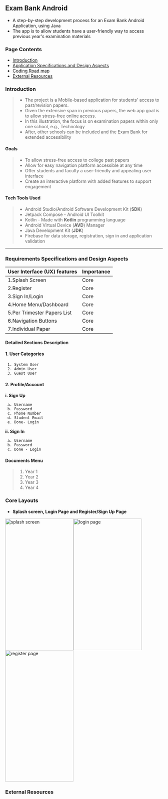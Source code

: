 ## Exam Bank Android
- A step-by-step development process for an Exam Bank Android Application, using Java
- The app is to allow students have a user-friendly way to access previous year's examination materials


### Page Contents
* [Introduction](#introduction)
* [Application Specifications and Design Aspects](#requirements-specifications-and-dessign-aspects)
* [Coding Road map](#coding-roadmap)
* [External Resources](#external-resources)

### Introduction
> - The project is a Mobile-based application for students' access to past/revision papers.
> - Given the extensive span in previous papers, the web app goal is to allow stress-free online access.
> - In this illustration, the focus is on examination papers within only one school, e.g., Technology
> - After, other schools can be included and the Exam Bank for extended accessibility
#### Goals
> - To allow stress-free access to college past papers
> - Allow for easy navigation platform accessible at any time
> - Offer students and faculty a user-friendly and appealing user interface
> - Create an interactive platform with added features to support engagement
#### Tech Tools Used
> - Android Studio/Android Software Development Kit (**SDK**)
> - Jetpack Compose - Android UI Toolkit
> - Kotlin - Made with **Kotlin** programming language
> - Android Virtual Device (**AVD**) Manager
> - Java Development Kit (**JDK**)
> - Firebase for data storage, registration, sign in and application validation
---
### Requirements Specifications and Design Aspects
User Interface (UX) features | Importance
-----------------------------|---------------------------
 1.Splash Screen             | Core
 2.Register                  | Core
 3.Sign In/Login             | Core
 4.Home Menu/Dashboard       | Core
 5.Per Trimester Papers List | Core
 6.Navigation Buttons        | Core
 7.Individual Paper          | Core


#### Detailed Sections Description
#### 1. User Categories
     1. System User
     2. Admin User
     3. Guest User
#### 2. Profile/Account
**i. Sign Up**

     a. Username
     b. Password
     c. Phone Number
     d. Student Email
     e. Done- Login
**ii. Sign In**

     a. Username
     b. Password
     c. Done - Login

#### Documents Menu
  > 1. Year 1
  > 2. Year 2
  > 3. Year 3
  > 4. Year 4
### Core Layouts
- **Splash screen, Login Page and Register/Sign Up Page**
 
<img width="218" height="420" alt="splash screen" src="https://user-images.githubusercontent.com/77758884/153352238-53ecc3bb-ce49-450a-a2e7-503def032c87.png" ><img width="218" height="420" alt="login page" src="https://user-images.githubusercontent.com/77758884/156889586-8ce0b5b2-3ed2-489c-9725-50d3f061cb63.png" ><img width="218" height="420" alt="register page" src="https://user-images.githubusercontent.com/77758884/156889515-356937f2-c1f6-4b46-b225-ebefcbbea38f.png" >


### External Resources
<!-- - You can check and download the application on Google Play [here](https://play.google.com/store/games?hl=en&gl=US) -->
